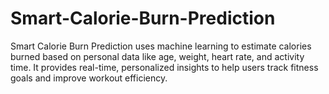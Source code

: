 # Smart-Calorie-Burn-Prediction
Smart Calorie Burn Prediction uses machine learning to estimate calories burned based on personal data like age, weight, heart rate, and activity time. It provides real-time, personalized insights to help users track fitness goals and improve workout efficiency.
